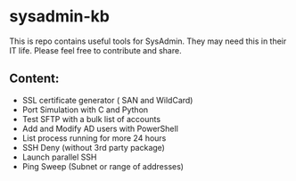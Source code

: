 # sysadmin-kb
This is repo contains useful tools for SysAdmin. They may need this in their IT life.
Please feel free to contribute and share.

## Content:
* SSL certificate generator ( SAN and WildCard)
* Port Simulation with C and Python
* Test SFTP  with a bulk list of accounts
* Add and Modify AD users with PowerShell
* List process running for more 24 hours
* SSH Deny (without 3rd party package)
* Launch parallel SSH
* Ping Sweep (Subnet or range of addresses)




